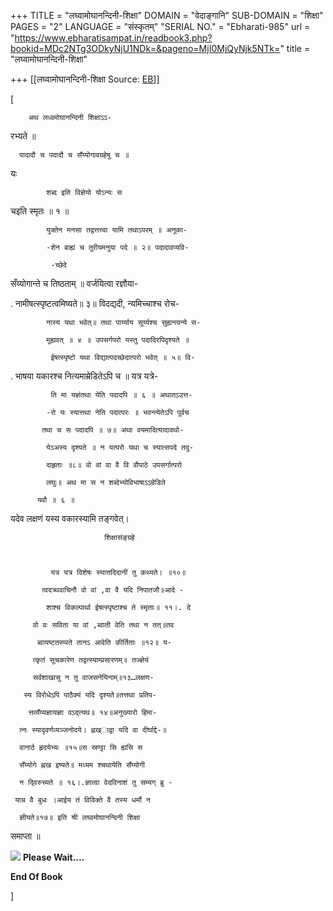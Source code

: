 +++
TITLE = "लघ्वामोघानन्दिनी-शिक्षा"
DOMAIN = "वेदाङ्गानि"
SUB-DOMAIN = "शिक्षा"
PAGES = "2"
LANGUAGE = "संस्कृतम्"
"SERIAL NO." = "Ebharati-985"
url = "https://www.ebharatisampat.in/readbook3.php?bookid=MDc2NTg3ODkyNjU1NDk=&pageno=MjI0MjQyNjk5NTk="
title = "लघ्वामोघानन्दिनी-शिक्षा"

+++
[[लघ्वामोघानन्दिनी-शिक्षा	Source: [EB](https://www.ebharatisampat.in/readbook3.php?bookid=MDc2NTg3ODkyNjU1NDk=&pageno=MjI0MjQyNjk5NTk=)]]

\[



        अथ लध्वमोघानन्दिनी शिक्षाऽऽ-

             

रभ्यते ॥

      पादादौ च पदादौ च सँय्योगावग्रहेषु च ॥

यः

            शब्द इति विज्ञेयो योऽन्यः स

चइति स्मृतः ॥ १ ॥

            युक्तेन मनसा तद्वत्तत्त्वा यामि तथाऽपरम् ॥ अनूका-

            -शेन बाह्यं च तुरीयमनुया पदे ॥ २॥ पदादावप्यवि-

             -च्छेदे

सँय्योगान्ते च तिष्ठताम् ॥ वर्जयित्वा रज्ञौया-

.          नामीषत्स्पृष्टत्वमिष्यते॥ ३॥ विदद्यदी, न्यमिच्चाश्च रोच-

            नास्य यथा भवेत्॥ तथा पार्य्याय सूर्य्यश्च सुह्यन्त्वन्ये स-

            मूह्यवत् ॥ ४ ॥ उपसर्गपरो यस्तु पदादिरपिदृश्यते ॥

             ईषत्स्पृष्टो यथा विद्यात्पदच्छेदात्परो भवेत् ॥ ५॥ वि-

.            भाषया यकारश्च नित्यमाम्रेडितेऽपि च ॥ यत्र यत्रे-

             ति मा यज्ञंतथा येति पदादपि ॥ ६ ॥ अथातऽउत्त-

            -रो यः स्यात्तथा नेति पदात्परः ॥ भवन्त्येतेऽपि पूर्वच

           तथा च स पदादपि ॥ ७॥ अथा वयमादित्यादावथो-

            येऽअस्य दृश्यते ॥ न यत्परो यथा च स्यात्सपदे तदु-

            दाहृताः ॥८॥ वो वां वा वै वि वौपाठे उपसर्गात्परो

            लघुः॥ अथ मा स न शब्देभ्योविभाषाऽऽम्रेडिते

          यवौ ॥ ६ ॥

यदेव लक्षणं यस्य वकारस्यामि तङ्गवेत्।



                         शिक्षासंङ्ग्रहे

            

             यत्र यत्र विशेषः स्यात्तदिदानीं तु कथ्यते। ॥१०॥

           त्वदत्र्थवाचिनौ वो वां ,वा वै यदि निपातजौ॥आदे -

            शाश्च विकल्पार्था ईषत्स्पृष्टाश्च ते स्मृताः॥ ११।. दे

         वो वः सविता या वां ,ब्वाती वेति तथा न तत्॥तव

          ब्वायष्टतस्प्पते तानऽ आवेति कीर्तिताः ॥१२॥ य-

         त्कृतं सूचकारेण तद्वत्स्याम्प्रसारणम्॥ तज्ज्ञेयं

         सर्वशाखासु न तु वाजसनेयिनाम्॥१३…लक्षण-

       स्य विरोधेऽपि पाठैक्यं यदि दृश्यते॥तत्तथा प्रतिप-

        त्तव्यँय्यज्ञायज्ञा वऽद्त्यथ॥ १४॥अनुख्यारो हिमा-

      त्नः स्यादृवर्णव्यञ्जनोदये। ह्नख्ाद्वा यदि वा दीर्घाद्दे-॥

      वानार्ठ हृदयेभ्यः ॥१५॥स स्रण्ट्टा सि ह्यसि स

      सँय्योगे ह्नख इष्यते॥ मध्यम श्चथायेति सँय्योगी

      न दि्वरुच्यते ॥ १६।.ज्ञात्वा वेदविनाशं तु सम्यग् ब्रु -

     यान्न वै बुधः ।आईय तं विविक्ते वै तस्य धर्मो न

      ज्ञीयते॥१७॥ इति श्री लघ्वमोघानन्दिनी शिक्षा

समाप्ता ॥

![](include/loader.gif) **Please Wait....**

**End Of Book**

\]
